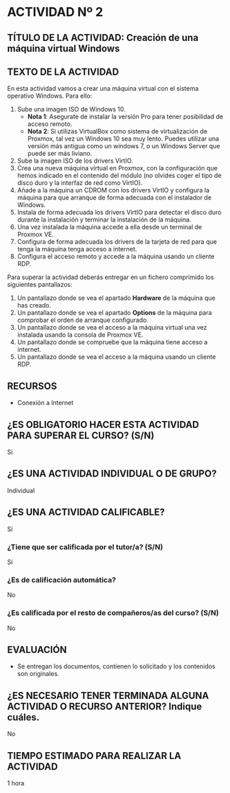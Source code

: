 # ACTIVIDAD Nº 2

## TÍTULO DE LA ACTIVIDAD: Creación de una máquina virtual Windows

## TEXTO DE LA ACTIVIDAD

En esta actividad vamos a crear una máquina virtual con el sistema operativo Windows. Para ello:

1. Sube una imagen ISO de Windows 10. 
    * **Nota 1**: Asegurate de instalar la versión Pro para tener posibilidad de acceso remoto.
    * **Nota 2**: Si utilizas VirtualBox como sistema de virtualización de Proxmox, tal vez un Windows 10 sea muy lento. Puedes utilizar una versión más antigua como un windows 7, o un Windows Server que puede ser más liviano.
2. Sube la imagen ISO de los drivers VirtIO.
3. Crea una nueva máquina virtual en Proxmox, con la configuración que hemos indicado en el contenido del módulo (no olvides coger el tipo de disco duro y la interfaz de red como VirtIO).
4. Añade a la máquina un CDROM con los drivers VirtIO y configura la máquina para que arranque de forma adecuada con el instalador de Windows.
5. Instala de forma adecuada los drivers VirtIO para detectar el disco duro durante la instalación y terminar la instalación de la máquina.
6. Una vez instalada la máquina accede a ella desde un terminal de Proxmox VE.
7. Configura de forma adecuada los drivers de la tarjeta de red para que tenga la máquina tenga acceso a internet.
8. Configura el acceso remoto y accede a la máquina usando un cliente RDP.

Para superar la actividad deberás entregar en un fichero comprimido los siguientes pantallazos:

1. Un pantallazo donde se vea el apartado **Hardware** de la máquina que has creado.
2. Un pantallazo donde se vea el apartado **Options** de la máquina para comprobar el orden de arranque configurado.
3. Un pantallazo donde se vea el acceso a la máquina virtual una vez instalada usando la consola de Proxmox VE.
4. Un pantallazo donde se compruebe que la máquina tiene acceso a internet.
5. Un pantallazo donde se vea el acceso a la máquina usando un cliente RDP.


## RECURSOS

* Conexión a Internet

## ¿ES OBLIGATORIO HACER ESTA ACTIVIDAD PARA SUPERAR EL CURSO? (S/N)

Sí

## ¿ES UNA ACTIVIDAD INDIVIDUAL O DE GRUPO?

Individual

## ¿ES UNA ACTIVIDAD CALIFICABLE?

Sí

### ¿Tiene que ser calificada por el tutor/a? (S/N)

Sí

### ¿Es de calificación automática?

No

### ¿Es calificada por el resto de compañeros/as del curso? (S/N)

No

## EVALUACIÓN

* Se entregan los documentos, contienen lo solicitado y los contenidos son originales.

## ¿ES NECESARIO TENER TERMINADA ALGUNA ACTIVIDAD O RECURSO ANTERIOR? Indique cuáles.

No

## TIEMPO ESTIMADO PARA REALIZAR LA ACTIVIDAD

1 hora